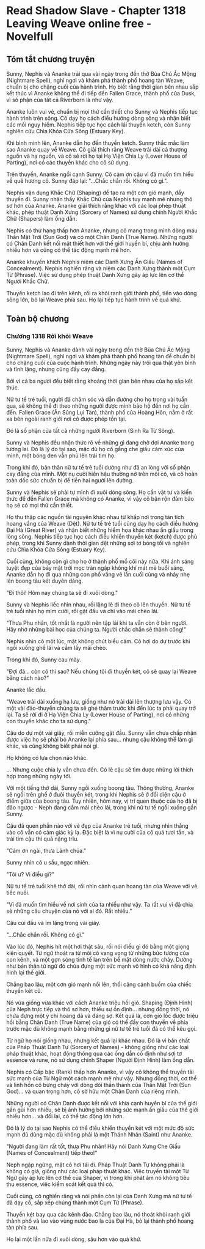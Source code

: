 # Read Shadow Slave - Chapter 1318 Leaving Weave online free - Novelfull

## Tóm tắt chương truyện

Sunny, Nephis và Ananke trải qua vài ngày trong đền thờ Bùa Chú Ác Mộng (Nightmare Spell), nghỉ ngơi và khám phá thành phố hoang tàn Weave, chuẩn bị cho chặng cuối của hành trình. Họ biết rằng thời gian bên nhau sắp kết thúc vì Ananke không thể đi tiếp đến Fallen Grace, thành phố của Dusk, vì số phận của tất cả Riverborn là như vậy.

Ananke luôn vui vẻ, chuẩn bị mọi thứ cần thiết cho Sunny và Nephis tiếp tục hành trình trên sông. Cô dạy họ cách điều hướng dòng sông và nhận biết các mối nguy hiểm. Nephis tiếp tục học cách lái thuyền ketch, còn Sunny nghiên cứu Chìa Khóa Cửa Sông (Estuary Key).

Khi bình minh lên, Ananke dẫn họ đến thuyền ketch. Sunny thắc mắc làm sao Ananke quay về Weave. Cô giải thích rằng Weave trải dài cả thượng nguồn và hạ nguồn, và cô sẽ rời họ tại Hạ Viện Chia Ly (Lower House of Parting), nơi có các thuyền khác cho cô sử dụng.

Trên thuyền, Ananke ngồi cạnh Sunny. Cô cảm ơn cậu vì đã muốn tìm hiểu về quê hương cô. Sunny đáp lại: "...Chắc chắn rồi. Không có gì.".

Nephis vận dụng Khắc Chữ (Shaping) để tạo ra một cơn gió mạnh, đẩy thuyền đi. Sunny nhận thấy Khắc Chữ của Nephis tuy mạnh mẽ nhưng thô sơ hơn của Ananke. Ananke giải thích rằng khác với các loại phép thuật khác, phép thuật Danh Xưng (Sorcery of Names) sử dụng chính Người Khắc Chữ (Shapers) làm ống dẫn.

Nephis có thứ hạng thấp hơn Ananke, nhưng cô mang trong mình dòng máu Thần Mặt Trời (Sun God) và có một Chân Danh (True Name). Những người có Chân Danh kết nối mật thiết hơn với thế giới huyền bí, chịu ảnh hưởng nhiều hơn và cũng có thể tác động mạnh mẽ hơn.

Ananke khuyến khích Nephis niệm các Danh Xưng Ẩn Giấu (Names of Concealment). Nephis nghiến răng và niệm các Danh Xưng thành một Cụm Từ (Phrase). Việc sử dụng phép thuật Danh Xưng gây áp lực lên cơ thể Người Khắc Chữ.

Thuyền ketch lao đi trên kênh, rồi ra khỏi ranh giới thành phố, tiến vào dòng sông lớn, bỏ lại Weave phía sau. Họ lại tiếp tục hành trình về quá khứ.

## Toàn bộ chương

### Chương 1318 Rời khỏi Weave

Sunny, Nephis và Ananke dành vài ngày trong đền thờ Bùa Chú Ác Mộng (Nightmare Spell), nghỉ ngơi và khám phá thành phố hoang tàn để chuẩn bị cho chặng cuối của cuộc hành trình. Những ngày này trôi qua thật yên bình và tĩnh lặng, nhưng cũng đầy cay đắng.

Bởi vì cả ba người đều biết rằng khoảng thời gian bên nhau của họ sắp kết thúc.

Nữ tư tế trẻ tuổi, người đã chăm sóc và dẫn đường cho họ trong vài tuần qua, sẽ không thể đi theo những người được mình bảo hộ đến nơi họ cần đến. Fallen Grace (Ân Sủng Lụi Tàn), thành phố của Hoàng Hôn, nằm ở rất xa bên ngoài ranh giới nơi cô được phép tồn tại.

Đó là số phận của tất cả những người Riverborn (Sinh Ra Từ Sông).

Sunny và Nephis đều nhận thức rõ về những gì đang chờ đợi Ananke trong tương lai. Đó là lý do tại sao, mặc dù họ cố gắng che giấu cảm xúc của mình, một bóng đen vẫn phủ lên trái tim họ.

Trong khi đó, bản thân nữ tư tế trẻ tuổi dường như đã an lòng với số phận cay đắng của mình. Một nụ cười hiền hậu thường nở trên môi cô, và cô hoàn toàn dốc sức chuẩn bị để tiễn hai người lên đường.

Sunny và Nephis sẽ phải tự mình đi xuôi dòng sông. Họ cần vật tư và kiến thức để đến Fallen Grace mà không có Ananke, vì vậy cô bận rộn đảm bảo họ sẽ có mọi thứ cần thiết.

Họ thu thập các nguồn tài nguyên khác nhau từ khắp nơi trong tàn tích hoang vắng của Weave (Dệt). Nữ tư tế trẻ tuổi cũng dạy họ cách điều hướng Đại Hà (Great River) và nhận biết những hiểm họa khác nhau ẩn giấu trong lòng sông. Nephis tiếp tục học cách điều khiển thuyền két (ketch) được phù phép, trong khi Sunny dành thời gian dệt những sợi tơ bóng tối và nghiên cứu Chìa Khóa Cửa Sông (Estuary Key).

Cuối cùng, không còn gì cho họ ở thành phố mồ côi này nữa. Khi ánh sáng tuyệt đẹp của bảy mặt trời mọc tràn ngập không khí mát mẻ buổi sáng, Ananke dẫn họ đi qua những con phố vắng vẻ lần cuối cùng và nhảy nhẹ lên boong tàu két duyên dáng.

"Đi thôi! Hôm nay chúng ta sẽ đi xuôi dòng."

Sunny và Nephis liếc nhìn nhau, rồi lặng lẽ đi theo cô lên thuyền. Nữ tư tế trẻ tuổi nhìn họ mỉm cười, rồi gật đầu và chỉ vào mái chèo lái.

"Thưa Phu nhân, tốt nhất là người nên tập lái khi ta vẫn còn ở bên người. Hãy nhớ những bài học của chúng ta. Người chắc chắn sẽ thành công!"

Nephis nhìn cô một lúc, mặt không chút biểu cảm. Cô hơi do dự trước khi ngồi xuống ghế lái và cầm lấy mái chèo.

Trong khi đó, Sunny cau mày.

"Đợi đã... còn cô thì sao? Nếu chúng tôi đi thuyền két, cô sẽ quay lại Weave bằng cách nào?"

Ananke lắc đầu.

"Weave trải dài xuống hạ lưu, giống như nó trải dài lên thượng lưu vậy. Có một vài đảo-thuyền chúng ta sẽ ghé thăm trước khi đến lúc ta phải quay trở lại. Ta sẽ rời đi ở Hạ Viện Chia Ly (Lower House of Parting), nơi có những con thuyền khác cho ta sử dụng."

Cậu do dự một vài giây, rồi miễn cưỡng gật đầu. Sunny vẫn chưa chấp nhận được việc họ sẽ phải bỏ Ananke lại phía sau... nhưng cậu không thể làm gì khác, và cũng không biết phải nói gì.

Họ không có lựa chọn nào khác.

... Nhưng cuộc chia ly vẫn chưa đến. Có lẽ cậu sẽ tìm được những lời thích hợp trong những ngày tới.

Với một tiếng thở dài, Sunny ngồi xuống boong tàu. Thông thường, Ananke sẽ ngồi trên ghế ở đuôi thuyền két, trong khi Nephis sẽ ở đối diện cậu ở điểm giữa của boong tàu. Tuy nhiên, hôm nay, vị trí quen thuộc của họ đã bị đảo ngược - Neph đang cầm mái chèo lái, trong khi nữ tư tế ngồi xuống gần Sunny.

Cậu đã quen phần nào với vẻ đẹp của Ananke trẻ tuổi, nhưng nhìn thẳng vào cô vẫn có cảm giác kỳ lạ. Đặc biệt là vì nụ cười của cô quá tươi tắn, và trái tim cậu thì quá nặng trĩu.

"Cảm ơn ngài, thưa Lãnh chúa."

Sunny nhìn cô u sầu, ngạc nhiên.

"Tôi ư? Vì điều gì?"

Nữ tư tế trẻ tuổi khẽ thở dài, rồi nhìn cảnh quan hoang tàn của Weave với vẻ tiếc nuối.

"Vì đã muốn tìm hiểu về nơi sinh của ta nhiều như vậy. Ta rất vui vì đã chia sẻ những câu chuyện của nó với ai đó. Rất nhiều."

Cậu cúi đầu và im lặng trong vài giây.

"...Chắc chắn rồi. Không có gì."

Vào lúc đó, Nephis hít một hơi thật sâu, rồi nói điều gì đó bằng một giọng kiên quyết. Từ ngữ thoát ra từ môi cô vang vọng từ những bức tường của con kênh, và một gợn sóng tinh tế lan trên bề mặt dòng nước chảy. Dường như bản thân từ ngữ đó chứa đựng một sức mạnh vô hình có khả năng định hình lại thế giới.

Chẳng bao lâu, một cơn gió mạnh nổi lên, thổi căng cánh buồm của chiếc thuyền két cũ.

Nó vừa giống vừa khác với cách Ananke triệu hồi gió. Shaping (Định Hình) của Neph trực tiếp và thô sơ hơn, thiếu sự ổn định... nhưng đồng thời, nó chứa đựng một ý chí hoang dã và đáng sợ. Kết quả là, cơn gió lốc được triệu hồi bằng Chân Danh (True Name) của gió có thể đẩy con thuyền về phía trước mặc dù không mạnh bằng những gì nữ tư tế trẻ tuổi đã có thể kêu gọi.

Từ ngữ họ nói giống nhau, nhưng kết quả lại khác nhau. Đó là vì bản chất của Pháp Thuật Danh Tự (Sorcery of Names) - không giống như các loại pháp thuật khác, hoạt động thông qua các ống dẫn cố định như sợi tơ essence và rune, nó sử dụng chính Shaper (Người Định Hình) làm ống dẫn.

Nephis có Cấp bậc (Rank) thấp hơn Ananke, vì vậy cô không thể truyền tải sức mạnh của Từ Ngữ một cách mạnh mẽ như vậy. Nhưng đồng thời, cơ thể và linh hồn cô bừng cháy với dòng dõi thần thánh của Thần Mặt Trời (Sun God)... và quan trọng hơn, cô sở hữu một Chân Danh của riêng mình.

Những người có Chân Danh được kết nối với khía cạnh huyền bí của thế giới gần gũi hơn nhiều, sẽ bị ảnh hưởng bởi những sức mạnh ẩn giấu của thế giới nhiều hơn... và đổi lại, có thể tác động lớn hơn.

Đó là lý do tại sao Nephis có thể điều khiển thuyền két với một mức độ sức mạnh đủ dùng mặc dù không phải là một Thánh Nhân (Saint) như Ananke.

"Người đang làm rất tốt, thưa Phu nhân! Hãy nói Danh Xưng Che Giấu (Names of Concealment) tiếp theo!"

Neph ngập ngừng, mặt cô hơi tái đi. Pháp Thuật Danh Tự không phải là không có giá, giống như các loại pháp thuật khác. Việc truyền tải một Từ Ngữ gây áp lực lên cơ thể của Shaper, vì trong khi phát âm nó không tiêu thụ essence, việc kiểm soát kết quả thì có.

Cuối cùng, cô nghiến răng và nói phần còn lại của Danh Xưng mà nữ tư tế đã dạy cô, sắp xếp chúng thành một Cụm Từ (Phrase).

Thuyền két bay qua các kênh đào. Chẳng bao lâu, nó thoát khỏi ranh giới thành phố và lao vào vùng nước bao la của Đại Hà, bỏ lại thành phố hoang tàn phía sau.

Họ lại một lần nữa đi xuôi dòng, sâu hơn vào quá khứ.